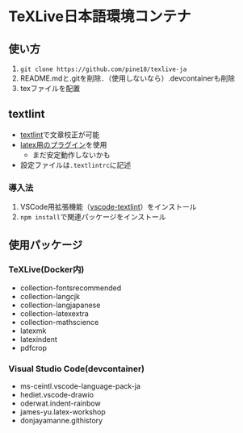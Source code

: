 # TeXLive日本語環境コンテナ

## 使い方

1. `git clone https://github.com/pine18/texlive-ja`
2. README.mdと.gitを削除．（使用しないなら）.devcontainerも削除
3. texファイルを配置

## textlint

- [textlint](https://github.com/textlint/textlint)で文章校正が可能
- [latex用のプラグイン](https://github.com/textlint/textlint-plugin-latex2e)を使用
  - まだ安定動作しないかも
- 設定ファイルは`.textlintrc`に記述

### 導入法

1. VSCode用拡張機能（[vscode-textlint](https://github.com/taichi/vscode-textlint)）をインストール
2. `npm install`で関連パッケージをインストール

## 使用パッケージ

### TeXLive(Docker内)

- collection-fontsrecommended
- collection-langcjk
- collection-langjapanese
- collection-latexextra
- collection-mathscience
- latexmk
- latexindent
- pdfcrop

### Visual Studio Code(devcontainer)

- ms-ceintl.vscode-language-pack-ja
- hediet.vscode-drawio
- oderwat.indent-rainbow
- james-yu.latex-workshop
- donjayamanne.githistory
